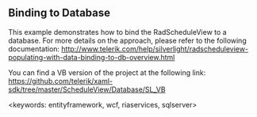 ## Binding to Database ##
This example demonstrates how to bind the RadScheduleView to a database. For more details on the approach, please refer to the following documentation:
http://www.telerik.com/help/silverlight/radscheduleview-populating-with-data-binding-to-db-overview.html

You can find a VB version of the project at the following link:
https://github.com/telerik/xaml-sdk/tree/master/ScheduleView/Database/SL_VB

<keywords: entityframework, wcf, riaservices, sqlserver>